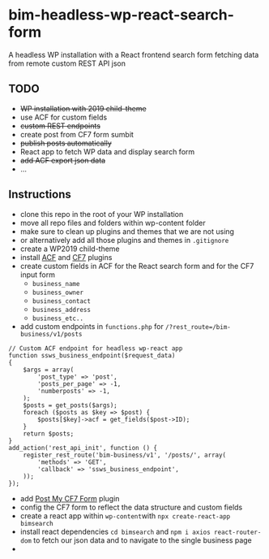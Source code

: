# bim-headless-wp-react-search-form

A headless WP installation with a React frontend search form fetching data from remote custom REST API json

## TODO

- ~~WP installation with 2019 child-theme~~
- use ACF for custom fields
- ~~custom REST endpoints~~
- create post from CF7 form sumbit
- ~~publish posts automatically~~
- React app to fetch WP data and display search form
- ~~add ACF export json data~~
- ...

## Instructions

- clone this repo in the root of your WP installation
- move all repo files and folders within wp-content folder
- make sure to clean up plugins and themes that we are not using
- or alternatively add all those plugins and themes in `.gitignore`
- create a WP2019 child-theme
- install [ACF](https://wordpress.org/plugins/advanced-custom-fields/) and [CF7](https://wordpress.org/plugins/contact-form-7/) plugins
- create custom fields in ACF for the React search form and for the CF7 input form
  - `business_name`
  - `business_owner`
  - `business_contact`
  - `business_address`
  - `business_etc..`
- add custom endpoints in `functions.php` for `/?rest_route=/bim-business/v1/posts`

```
// Custom ACF endpoint for headless wp-react app
function ssws_business_endpoint($request_data)
{
    $args = array(
        'post_type' => 'post',
        'posts_per_page' => -1,
        'numberposts' => -1,
    );
    $posts = get_posts($args);
    foreach ($posts as $key => $post) {
        $posts[$key]->acf = get_fields($post->ID);
    }
    return $posts;
}
add_action('rest_api_init', function () {
    register_rest_route('bim-business/v1', '/posts/', array(
        'methods' => 'GET',
        'callback' => 'ssws_business_endpoint',
    ));
});
```

- add [Post My CF7 Form](https://wordpress.org/plugins/post-my-contact-form-7/) plugin
- config the CF7 form to reflect the data structure and custom fields
- create a react app within `wp-content`with `npx create-react-app bimsearch`
- install react dependencies `cd bimsearch` and `npm i axios react-router-dom` to fetch our json data and to navigate to the single business page
-
